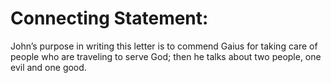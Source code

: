 # Connecting Statement:

John’s purpose in writing this letter is to commend Gaius for taking care of people who are traveling to serve God; then he talks about two people, one evil and one good.